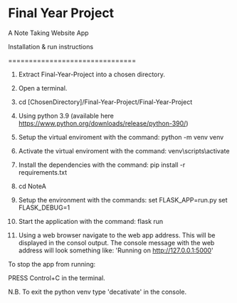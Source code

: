 # Final Year Project

 A Note Taking Website App

Installation & run instructions

===============================

1. Extract Final-Year-Project into a chosen directory.
   
2. Open a terminal.

3. cd [ChosenDirectory]/Final-Year-Project/Final-Year-Project

4. Using python 3.9 (available here https://www.python.org/downloads/release/python-390/)

5. Setup the virtual enviroment with the command:
   python -m venv venv

6. Activate the virtual enviroment with the command:
   venv\scripts\activate

7. Install the dependencies with the command:
   pip install -r requirements.txt

8. cd NoteA

9. Setup the environment with the commands:
   set FLASK_APP=run.py
   set FLASK_DEBUG=1

10. Start the application with the command:
   flask run

11. Using a web browser navigate to the web app address.
   This will be displayed in the consol output.
   The console message with the web address will look something like:
   'Running on http://127.0.0.1:5000'

To stop the app from running:

PRESS Control+C in the terminal.

N.B. To exit the python venv type 'decativate' in the console.
